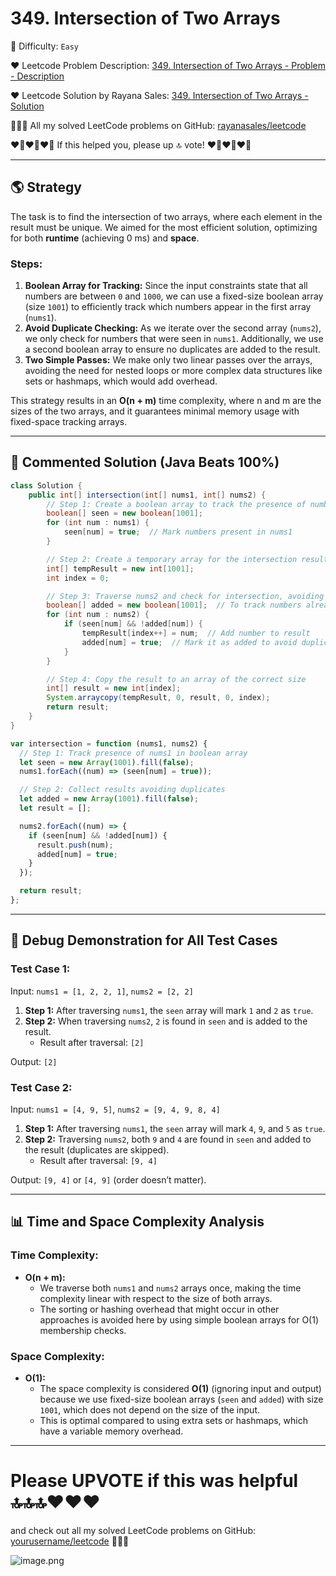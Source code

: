 # 349. Intersection of Two Arrays

🌱 Difficulty: `Easy`

❤️ Leetcode Problem Description: [349. Intersection of Two Arrays - Problem - Description](https://leetcode.com/problems/intersection-of-two-arrays/description/)

❤️ Leetcode Solution by Rayana Sales: [349. Intersection of Two Arrays - Solution](https://leetcode.com/problems/intersection-of-two-arrays/solutions/5896798/runtime-0ms-beats-100-simple-to-understand-java-javascript)

💁🏻‍♀️ All my solved LeetCode problems on GitHub: [rayanasales/leetcode](https://github.com/rayanasales/leetcode)

❤️‍🔥❤️‍🔥❤️‍🔥 If this helped you, please up 🔝 vote! ❤️‍🔥❤️‍🔥❤️‍🔥

---

## 🌎 Strategy

The task is to find the intersection of two arrays, where each element in the result must be unique. We aimed for the most efficient solution, optimizing for both **runtime** (achieving 0 ms) and **space**.

### Steps:

1. **Boolean Array for Tracking:** Since the input constraints state that all numbers are between `0` and `1000`, we can use a fixed-size boolean array (size `1001`) to efficiently track which numbers appear in the first array (`nums1`).
2. **Avoid Duplicate Checking:** As we iterate over the second array (`nums2`), we only check for numbers that were seen in `nums1`. Additionally, we use a second boolean array to ensure no duplicates are added to the result.
3. **Two Simple Passes:** We make only two linear passes over the arrays, avoiding the need for nested loops or more complex data structures like sets or hashmaps, which would add overhead.

This strategy results in an **O(n + m)** time complexity, where n and m are the sizes of the two arrays, and it guarantees minimal memory usage with fixed-space tracking arrays.

---

## 🚀 Commented Solution (Java Beats 100%)

```java []
class Solution {
    public int[] intersection(int[] nums1, int[] nums2) {
        // Step 1: Create a boolean array to track the presence of numbers in nums1
        boolean[] seen = new boolean[1001];
        for (int num : nums1) {
            seen[num] = true;  // Mark numbers present in nums1
        }

        // Step 2: Create a temporary array for the intersection result
        int[] tempResult = new int[1001];
        int index = 0;

        // Step 3: Traverse nums2 and check for intersection, avoiding duplicates
        boolean[] added = new boolean[1001];  // To track numbers already added to the result
        for (int num : nums2) {
            if (seen[num] && !added[num]) {
                tempResult[index++] = num;  // Add number to result
                added[num] = true;  // Mark it as added to avoid duplicates
            }
        }

        // Step 4: Copy the result to an array of the correct size
        int[] result = new int[index];
        System.arraycopy(tempResult, 0, result, 0, index);
        return result;
    }
}
```

```javascript []
var intersection = function (nums1, nums2) {
  // Step 1: Track presence of nums1 in boolean array
  let seen = new Array(1001).fill(false);
  nums1.forEach((num) => (seen[num] = true));

  // Step 2: Collect results avoiding duplicates
  let added = new Array(1001).fill(false);
  let result = [];

  nums2.forEach((num) => {
    if (seen[num] && !added[num]) {
      result.push(num);
      added[num] = true;
    }
  });

  return result;
};
```

---

## 🔎 Debug Demonstration for All Test Cases

### Test Case 1:

Input: `nums1 = [1, 2, 2, 1]`, `nums2 = [2, 2]`

1. **Step 1:** After traversing `nums1`, the `seen` array will mark `1` and `2` as `true`.
2. **Step 2:** When traversing `nums2`, `2` is found in `seen` and is added to the result.
   - Result after traversal: `[2]`

Output: `[2]`

### Test Case 2:

Input: `nums1 = [4, 9, 5]`, `nums2 = [9, 4, 9, 8, 4]`

1. **Step 1:** After traversing `nums1`, the `seen` array will mark `4`, `9`, and `5` as `true`.
2. **Step 2:** Traversing `nums2`, both `9` and `4` are found in `seen` and added to the result (duplicates are skipped).
   - Result after traversal: `[9, 4]`

Output: `[9, 4]` or `[4, 9]` (order doesn’t matter).

---

## 📊 Time and Space Complexity Analysis

### Time Complexity:

- **O(n + m):**
  - We traverse both `nums1` and `nums2` arrays once, making the time complexity linear with respect to the size of both arrays.
  - The sorting or hashing overhead that might occur in other approaches is avoided here by using simple boolean arrays for O(1) membership checks.

### Space Complexity:

- **O(1):**
  - The space complexity is considered **O(1)** (ignoring input and output) because we use fixed-size boolean arrays (`seen` and `added`) with size `1001`, which does not depend on the size of the input.
  - This is optimal compared to using extra sets or hashmaps, which have a variable memory overhead.

---

# Please UPVOTE if this was helpful 🔝🔝🔝❤️❤️❤️

and check out all my solved LeetCode problems on GitHub: [yourusername/leetcode](https://github.com/yourusername/leetcode) 🤙😚🤘

![image.png](https://assets.leetcode.com/users/images/57bce3b1-56e2-4c20-9cdf-b61fef26b93b_1725494158.6252415.png)
